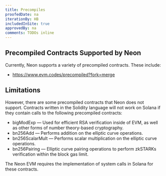 ```yaml
---
title: Precompiles
proofedDate: na
iterationBy: HB
includedInSite: true
approvedBy: na
comments: TODOs inline 
---
```


<!-- Updates required 1. Eth precompiled that are not supported -->
 <!-- 2. Add Neon native precompiled -->

## Precompiled Contracts Supported by Neon
Currently, Neon supports a variety of precompiled contracts. These include:

* https://www.evm.codes/precompiled?fork=merge

## Limitations
However, there are some precompiled contracts that Neon does not support. Contracts written in the Solidity language will not work on Solana if they contain calls to the following precompiled contracts:
* bigModExp — Used for efficient RSA verification inside of EVM, as well as other forms of number theory-based cryptography.
* bn256Add — Performs addition on the elliptic curve operations.
* bn256ScalarMult — Performs scalar multiplication on the elliptic curve operations.
* bn256Pairing — Elliptic curve pairing operations to perform zkSTARKs verification within the block gas limit.

The Neon EVM requires the implementation of system calls in Solana for these contracts.
